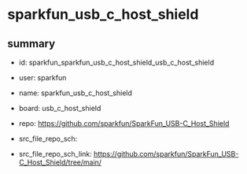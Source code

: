 # sparkfun_usb_c_host_shield
 
## summary 
* id: sparkfun_sparkfun_usb_c_host_shield_usb_c_host_shield
* user: sparkfun
* name: sparkfun_usb_c_host_shield
* board: usb_c_host_shield
* repo: https://github.com/sparkfun/SparkFun_USB-C_Host_Shield



* src_file_repo_sch: 
* src_file_repo_sch_link: https://github.com/sparkfun/SparkFun_USB-C_Host_Shield/tree/main/






